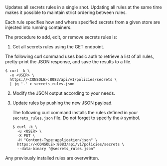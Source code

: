 Updates all secrets rules in a single shot.
Updating all rules at the same time makes it possible to maintain strict ordering between rules.

Each rule specifies how and where specified secrets from a given store are injected into running containers.

The procedure to add, edit, or remove secrets rules is:

1. Get all secrets rules using the GET endpoint.

  The following curl command uses basic auth to retrieve a list of all rules, pretty-print the JSON response, and save the results to a file.

   ```
   $ curl -k \
     -u <USER> \
     https://<CONSOLE>:8083/api/v1/policies/secrets \
     | jq '.' > secrets_rules.json
   ```

2. Modify the JSON output according to your needs.

3. Update rules by pushing the new JSON payload.

   The following curl command installs the rules defined in your `secrets_rules.json` file.
   Do not forget to specify the `@` symbol.

   ```
   $ curl -k \
     -u <USER> \
     -X PUT \
     -H "Content-Type:application/json" \
     https://<CONSOLE>:8083/api/v1/policies/secrets \
     --data-binary "@secrets_rules.json"
   ```

Any previously installed rules are overwritten.
